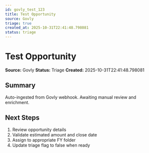 ```yaml
---
id: govly_test_123
title: Test Opportunity
source: Govly
triage: true
created_at: 2025-10-31T22:41:48.798081
status: triage
---
```


# Test Opportunity

**Source:** Govly
**Status:** Triage
**Created:** 2025-10-31T22:41:48.798081

## Summary

Auto-ingested from Govly webhook. Awaiting manual review and enrichment.

## Next Steps

1. Review opportunity details
2. Validate estimated amount and close date
3. Assign to appropriate FY folder
4. Update triage flag to false when ready
